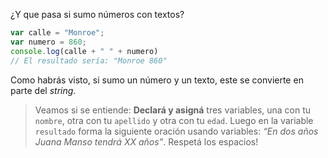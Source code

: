 ¿Y que pasa si sumo números con textos?

```javascript
var calle = "Monroe";
var numero = 860;
console.log(calle + " " + numero) 
// El resultado sería: "Monroe 860"
```
Como habrás visto, si sumo un número y un texto, este se convierte en parte del _string_.

> Veamos si se entiende: **Declará y asigná** tres variables, una con tu `nombre`, otra con tu `apellido` y otra con tu `edad`. Luego en la variable `resultado` forma la siguiente oración usando variables: _“En dos años Juana Manso tendrá XX años”_. Respetá los espacios!